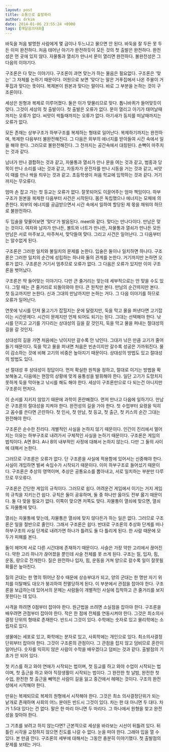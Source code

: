```yaml
---
layout: post
title: 소통으로 출발하라
author: drkim
date: 2014-01-06 23:55:24 +0900
tags: [깨달음의대화]
---
```

바둑을 처음 발명한 사람에게 몇 급이나 두느냐고 물으면 안 된다. 바둑을 잘 두든 못 두든 이미 완전하다. 처음 태어난 아기가 완전하듯이 모든 것의 첫 출발은 완전하다. 완전성은 먼 곳에 있지 않다. 자물통과 열쇠가 만나서 문이 열리면 완전하다. 불완전성은 그 다음의 이야기다.

  


구조론은 다 맞는 이야기다. 구조론이 과연 맞는가 하는 물음은 필요없다. 구조론은 '맞는' 그 자체를 논하기 때문이다. 어원으로 보면 '맞다'는 말은 거푸집에서 나온 주물이 거푸집과 맞다는 뜻이다. 복제본이 원본과 맞다는 말이다. 바로 그 부분을 논하는 것이 구조론이다. 

  


세상은 원형과 복제로 이루어졌다. 둘은 이가 맞물리므로 맞다. 톱니바퀴가 들어맞듯이 맞다. 그것이 세상의 첫 출발이다. 첫 출발은 오류가 없다. 문이 열리고 아기가 태어날때까지는 오류가 없다. 씨앗이 싹틀때까지는 오류가 없다. 아기새가 둥지를 떠날때까지는 오류가 없다. 

  


모든 존재는 상부구조가 하부구조를 복제하는 형태로 일어난다. 복제하기까지는 완전하며, 복제한 다음부터 불완전해진다. 그 다음은 외부의 에너지를 받아들여 시간 속에서 일을 해야 한다. 그러므로 불완전해진다. 그 전까지는 공간속에서 대칭된다. 손뼉이 마주치는 것과 같다.

  


남녀가 만나 결합하는 것과 같고, 자물통과 열쇠가 만나 문을 여는 것과 같고, 범종과 당목이 만나 소리를 내는 것과 같고, 자동차가 운전자를 만나 시동을 거는 것과 같고, 씨앗이 때를 만나 싹을 틔우는 것과 같고. 초등학생이 처음 학교에 입학하는 것과 같다. 거기까지는 무오류다.

  


엄마 손 잡고 가는 첫 등교는 오류가 없다. 잘못되어도 이끌어주는 엄마 책임이다. 하부구조가 원본을 복제한 다음부터 사건은 시작된다. 몸은 독립했으나 에너지는 모체에 의존한다. 외부의 에너지를 공급받으면서 시간 속에서 일하여 할당된 제 몫을 채워야 하므로 불완전하다. 

  


두 입술을 맞물어보면 '맞다'가 발음된다. meet와 같다. 맞다는 만나다이다. 만남은 맞는 것이다. 여자와 남자가 만나든, 볼트와 너트가 만나든, 자물통과 열쇠가 만나든 모든 만남은 서로 마주보고, 마주쳐서, 맞닥들여 맞다. 그리고 사건은 일어난다. 그 다음부터는 알수없게 된다.

  


구조론은 그러한 일치와 불일치의 문제를 논한다. 입술은 둘이나 일치하면 하나다. 구조론은 그러한 일치의 순간에 성립하는 하나와 둘의 관계를 논한다. 거기까지만 논하면 오류가 없다. 구조론은 거기서 멈추므로 오류가 없다. 그 다음은 오류가 있지만 이미 구조론을 벗어났다. 

  


구조론은 딱 들어맞는 이야기다. 다만 큰 줄거리는 맞는데 세부적으로는 안 맞을 수도 있다. 그럴 때는 큰 줄거리로 되돌아와야 한다. 큰 원칙만 본다. 만남의 순간까지만 본다. 첫 등교까지만 논한다. 신과 그대의 만남까지만 논하는 거다. 그 다음 이야기를 하므로 오류가 일어난다. 

  


연못에 낚시를 던져 물고기가 잡힐지는 운에 달렸지만, 둑을 막고 물을 퍼낸다면 고기잡이는 시간문제다. 시간이 문제지만 언제 되어도 되기는 된다. 그대는 선택해야 한다. 낚시를 던지고 고기를 기다리는 상대성의 길을 갈 것인지, 둑을 막고 물을 퍼내는 절대성의 길을 갈 것인지. 

  


상대성의 길을 가면 처음에는 낚이지만 갈수록 안 낚인다. 그대가 낚은 만큼 고기가 줄어들기 때문이다. 둑을 막고 물을 퍼내면 처음은 빈손이지만 갈수록 성공은 가까워진다. 물이 감소하는 것에 비해 고기의 비중은 높아지기 때문이다. 상대성의 방법도 있고 절대성의 방법도 있다. 

  


선 절대성 후 상대성이 정답이다. 먼저 확실한 원칙을 정하고, 절대로 이기는 방법을 확보해놓고, 다음에는 현장의 상황에 맞게 융통성을 발휘해야 한다. 일단 고기가 도망치지 못하게 둑을 막아놓고 낚시를 해도 해야 한다. 세상이 구조론만으로 다 되는건 아니지만 구조론이 먼저다. 

  


이 순서를 지키지 않았기 때문에 과학이 혼란해졌다. 먼저 만나고 다음에 일하기다. 만남은 구조론의 절대성을 지켜야 한다. 완전성의 길을 가야 한다. 첫 수업부터 요령을 익히고 꼼수를 쓴다면 곤란하다. 첫 인사, 첫 만남, 첫 등교, 첫 출근, 첫 키스의 순간 그대는 완전해야 한다.

  


구조론은 순수한 진리다. 개별적인 사실을 논하지 않기 때문이다. 인간이 진리에서 멀어지는 이유는 하부구조로 내려가서 구체적인 사실을 논하기 때문이다. 구조론은 게임의 법칙이다. A면 B다. A나 B의 내부적인 사정에 대해서 논하지 않는다. 다만 그 둘의 사이에 대해서 논한다. 

  


그러므로 구조론은 오류가 없다. 단 구조론을 사실에 적용함에 있어서는 신중해야 한다. 사실이 개입하면 벌써 속임수가 시작되기 때문이다. 이미 하부구조로 들어섰기 때문이다. 구조론은 추상의 영역이며, 추상은 공통요소를 뽑아내고, 서로 일치하는 부분만 다루므로 무오류다. 

  


구조론은 간단한 게임의 규칙이다. 그러므로 쉽다. 어려운건 게임에서 이기는 거지 게임의 규칙을 지키는건 쉽다. 규칙은 둘이 공유하며, 둘 중 하나만 옳아도 전부 옳기 때문이다. 둘 다 맞을 필요가 없다. 이쪽이 맞으면 저쪽도 맞다. 자물통이 열쇠에 맞으면, 열쇠도 자물통에 맞다. 

  


열쇠는 자물통에 맞는데, 자물통은 열쇠에 맞지 않다든가 하는 일은 없다. 그러므로 구조론은 일을 절반으로 줄인다. 그래서 구조론은 쉽다. 반대로 구조론의 추상화 단계를 떠나 하부구조의 사실 단계로 내려가면 하나가 틀려도 둘 다 틀리게 된다. 한 사람 때문에 모두가 피해를 본다. 

  


둘이 헤어져 서로 다른 시간대에 존재하기 때문이다. 사슬은 가장 약한 고리에서 끊어진다. 약한 고리 하나가 끊어졌을 뿐인데 사슬 전체를 못 쓰게 된다. 구조는 질, 입자, 힘, 운동, 량으로 전개한다. 질은 완전하나 입자, 힘, 운동을 거쳐 양으로 갈수록 일이 잘못될 확률은 높아진다. 

  


질의 군대는 한 명의 뛰어난 장수 때문에 상승부대가 되고, 양의 군대는 한 명만 자기 위치를 이탈해도 대오가 붕괴하여 전멸당하게 된다. 이 부분에서 관점을 잡아야 한다. 구조론을 보급하는데 있어서의 문제는 사람들이 개별적인 사실에 집착하고 큰 줄거리를 보지 못한다는 데 있다. 

  


사격을 하려면 0점부터 잡아야 한다. 원근법을 쓰려면 소실점을 잡아야 한다. 구조론을 배우려면 관점부터 잡아야 한다. 작은 한 점에 전체를 연동시켜야 한다. 그것은 최소의사결정 단위의 형태로 존재한다. 반드시 그것이 있다. 수학에는 숫자로 있고 물리학에는 소립자로 있다. 

  


생물에는 세포로 있고, 화학에는 분자로 있고, 사회학에는 개인으로 있다. 최소의사결정단위부터 잡아야 한다. 그것이 구조론의 관점이다. 그 관점을 잡지 않고 덤비므로 혼란이 일어난다. 숫자를 익히지 않은 사람이 수학을 배우겠다고 덤비는 것과 같다. 출발점의 기초가 안 되어 있다. 

  


첫 키스를 하고 와야 연애가 시작되는 법이며, 첫 등교를 하고 와야 수업이 시작되는 법이며, 첫 출근을 하고 와야 직장생활이 시작되는 법이다. 그 완전한 첫 날밤, 완전한 첫 수업, 완전한 첫 출근을 빼먹은 사람이 길을 잃고 중간에서 헤매는 것이다. 구조의 완전성에서 시작해야 한다.

  


만유는 복제되므로 복제의 원형에서 시작해야 한다. 그것은 최소 의사결정단위가 되는 낱개로 존재하며 사회의 어느 분야든 반드시 그것이 있다. 차는 한 대 아니면 두 대다. 차가 1.5대 있다는 건 없다. 말은 한 마리 아니면 두 마리다. 그 하나에서 원형을 찾고 완전성을 찾아야 한다.

  


그 기초를 보려고 하지 않는다면? 근본적으로 세상을 바라보는 시선이 뒤틀려 있다. 뒤틀린 시각을 교정하지 않으면 진도를 나갈 수 없다. 눈을 떠야 한다. 그래야 입을 열 수 있다. 본 만큼 안다. 구조론의 세부에 대해서는 그동안 충분히 이야기했다. 첫 출발점의 문제를 보태는 거다.